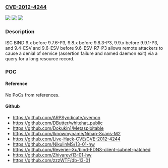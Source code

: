 ### [CVE-2012-4244](https://cve.mitre.org/cgi-bin/cvename.cgi?name=CVE-2012-4244)
![](https://img.shields.io/static/v1?label=Product&message=n%2Fa&color=blue)
![](https://img.shields.io/static/v1?label=Version&message=n%2Fa&color=blue)
![](https://img.shields.io/static/v1?label=Vulnerability&message=n%2Fa&color=brighgreen)

### Description

ISC BIND 9.x before 9.7.6-P3, 9.8.x before 9.8.3-P3, 9.9.x before 9.9.1-P3, and 9.4-ESV and 9.6-ESV before 9.6-ESV-R7-P3 allows remote attackers to cause a denial of service (assertion failure and named daemon exit) via a query for a long resource record.

### POC

#### Reference
No PoCs from references.

#### Github
- https://github.com/ARPSyndicate/cvemon
- https://github.com/DButter/whitehat_public
- https://github.com/Dokukin1/Metasploitable
- https://github.com/Iknowmyname/Nmap-Scans-M2
- https://github.com/Live-Hack-CVE/CVE-2012-4244
- https://github.com/NikulinMS/13-01-hw
- https://github.com/Reverier-Xu/bind-EDNS-client-subnet-patched
- https://github.com/Zhivarev/13-01-hw
- https://github.com/zzzWTF/db-13-01

